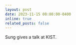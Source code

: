 ```yaml
---
layout: post
date: 2023-11-15 00:00:00-0400
inline: true
related_posts: false
---
```


Sung gives a talk at KIST.
